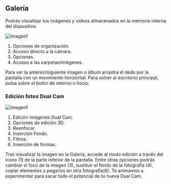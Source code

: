 ## Galería

Podrás visualizar tus imágenes y vídeos almacenados en la memoria interna del dispositivo.

![Imagen1](http://static.energysistem.com/images/manuals/42436/58dd24b7aaef9.jpg) 

1. Opciones de organización.
2. Acceso directo a la cámara.
3. Opciones.
4. Acceso a las carpetas/imágenes.


Para ver la anterior/siguiente imagen o álbum arrastra el dedo por la pantalla con un movimiento horizontal.
Para volver al escritorio principal, pulsa sobre el botón de retorno o Inicio.


### Edición fotos Dual Cam

![Imagen1](http://static.energysistem.com/images/manuals/42436/58dd24c009811.jpg)

1. Edición imágenes Dual Cam.
2. Opciones de edición  3D.
3. Reenfocar.
4. Inserción Fondo.
5. Filtros.
6. Inserción de formas.

Tras visualizar la imagen en la Galería, accede al modo edición a través del icono (1) de la parte inferior de la pantalla. Entre otras opciones podrás cambiar el foco de la imagen (3), sustituir el fondo de la fotografía (4), copiar elementos y pegarlos en otra fotografía(6). Te animamos a experimentar para sacar todo el potencial de tu nueva Dual Cam.
